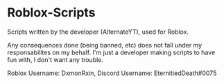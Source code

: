 # Roblox-Scripts
Scripts written by the developer (AlternateYT), used for Roblox.

Any consequences done (being banned, etc) does not fall under my responsabilites on my behalf. I'm just a developer making scripts to have fun with, I don't want any trouble.

Roblox Username: DxmonRxin, Discord Username: EternitiedDeath#0075
